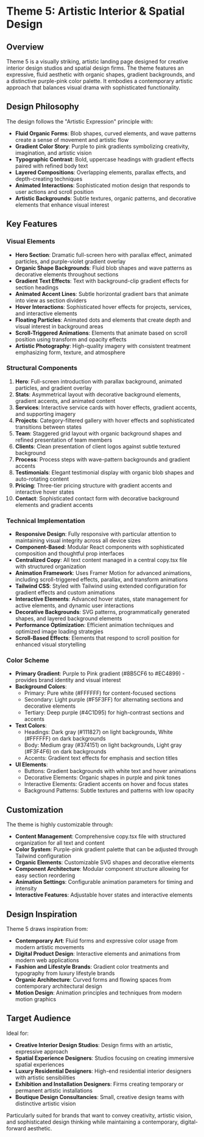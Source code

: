 # Theme 5: Artistic Interior & Spatial Design

## Overview
Theme 5 is a visually striking, artistic landing page designed for creative interior design studios and spatial design firms. The theme features an expressive, fluid aesthetic with organic shapes, gradient backgrounds, and a distinctive purple-pink color palette. It embodies a contemporary artistic approach that balances visual drama with sophisticated functionality.

## Design Philosophy
The design follows the "Artistic Expression" principle with:
- **Fluid Organic Forms**: Blob shapes, curved elements, and wave patterns create a sense of movement and artistic flow
- **Gradient Color Story**: Purple to pink gradients symbolizing creativity, imagination, and artistic vision
- **Typographic Contrast**: Bold, uppercase headings with gradient effects paired with refined body text
- **Layered Compositions**: Overlapping elements, parallax effects, and depth-creating techniques
- **Animated Interactions**: Sophisticated motion design that responds to user actions and scroll position
- **Artistic Backgrounds**: Subtle textures, organic patterns, and decorative elements that enhance visual interest

## Key Features

### Visual Elements
- **Hero Section**: Dramatic full-screen hero with parallax effect, animated particles, and purple-violet gradient overlay
- **Organic Shape Backgrounds**: Fluid blob shapes and wave patterns as decorative elements throughout sections
- **Gradient Text Effects**: Text with background-clip gradient effects for section headings
- **Animated Accent Lines**: Subtle horizontal gradient bars that animate into view as section dividers
- **Hover Interactions**: Sophisticated hover effects for projects, services, and interactive elements
- **Floating Particles**: Animated dots and elements that create depth and visual interest in background areas
- **Scroll-Triggered Animations**: Elements that animate based on scroll position using transform and opacity effects
- **Artistic Photography**: High-quality imagery with consistent treatment emphasizing form, texture, and atmosphere

### Structural Components
1. **Hero**: Full-screen introduction with parallax background, animated particles, and gradient overlay
2. **Stats**: Asymmetrical layout with decorative background elements, gradient accents, and animated content
3. **Services**: Interactive service cards with hover effects, gradient accents, and supporting imagery
4. **Projects**: Category-filtered gallery with hover effects and sophisticated transitions between states
5. **Team**: Staggered grid layout with organic background shapes and refined presentation of team members
6. **Clients**: Clean presentation of client logos against subtle textured background
7. **Process**: Process steps with wave-pattern backgrounds and gradient accents
8. **Testimonials**: Elegant testimonial display with organic blob shapes and auto-rotating content
9. **Pricing**: Three-tier pricing structure with gradient accents and interactive hover states
10. **Contact**: Sophisticated contact form with decorative background elements and gradient accents

### Technical Implementation
- **Responsive Design**: Fully responsive with particular attention to maintaining visual integrity across all device sizes
- **Component-Based**: Modular React components with sophisticated composition and thoughtful prop interfaces
- **Centralized Copy**: All text content managed in a central copy.tsx file with structured organization
- **Animation Framework**: Uses Framer Motion for advanced animations, including scroll-triggered effects, parallax, and transform animations
- **Tailwind CSS**: Styled with Tailwind using extended configuration for gradient effects and custom animations
- **Interactive Elements**: Advanced hover states, state management for active elements, and dynamic user interactions
- **Decorative Backgrounds**: SVG patterns, programmatically generated shapes, and layered background elements
- **Performance Optimization**: Efficient animation techniques and optimized image loading strategies
- **Scroll-Based Effects**: Elements that respond to scroll position for enhanced visual storytelling

### Color Scheme
- **Primary Gradient**: Purple to Pink gradient (#8B5CF6 to #EC4899) - provides brand identity and visual interest
- **Background Colors**:
  - Primary: Pure white (#FFFFFF) for content-focused sections
  - Secondary: Light purple (#F5F3FF) for alternating sections and decorative elements
  - Tertiary: Deep purple (#4C1D95) for high-contrast sections and accents
- **Text Colors**:
  - Headings: Dark gray (#111827) on light backgrounds, White (#FFFFFF) on dark backgrounds
  - Body: Medium gray (#374151) on light backgrounds, Light gray (#F3F4F6) on dark backgrounds
  - Accents: Gradient text effects for emphasis and section titles
- **UI Elements**:
  - Buttons: Gradient backgrounds with white text and hover animations
  - Decorative Elements: Organic shapes in purple and pink tones
  - Interactive Elements: Gradient accents on hover and focus states
  - Background Patterns: Subtle textures and patterns with low opacity

## Customization
The theme is highly customizable through:
- **Content Management**: Comprehensive copy.tsx file with structured organization for all text and content
- **Color System**: Purple-pink gradient palette that can be adjusted through Tailwind configuration
- **Organic Elements**: Customizable SVG shapes and decorative elements
- **Component Architecture**: Modular component structure allowing for easy section reordering
- **Animation Settings**: Configurable animation parameters for timing and intensity
- **Interactive Features**: Adjustable hover states and interactive elements

## Design Inspiration
Theme 5 draws inspiration from:
- **Contemporary Art**: Fluid forms and expressive color usage from modern artistic movements
- **Digital Product Design**: Interactive elements and animations from modern web applications
- **Fashion and Lifestyle Brands**: Gradient color treatments and typography from luxury lifestyle brands
- **Organic Architecture**: Curved forms and flowing spaces from contemporary architectural design
- **Motion Design**: Animation principles and techniques from modern motion graphics

## Target Audience
Ideal for:
- **Creative Interior Design Studios**: Design firms with an artistic, expressive approach
- **Spatial Experience Designers**: Studios focusing on creating immersive spatial experiences
- **Luxury Residential Designers**: High-end residential interior designers with artistic sensibilities
- **Exhibition and Installation Designers**: Firms creating temporary or permanent artistic installations
- **Boutique Design Consultancies**: Small, creative design teams with distinctive artistic vision

Particularly suited for brands that want to convey creativity, artistic vision, and sophisticated design thinking while maintaining a contemporary, digital-forward aesthetic.